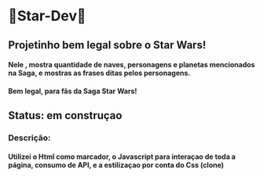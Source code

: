 # :construction:Star-Dev:construction:

## Projetinho bem legal sobre o Star Wars!

#### Nele , mostra quantidade de naves, personagens e planetas mencionados na Saga, e mostras as frases ditas pelos personagens. 

#### Bem legal, para fãs da Saga Star Wars!

## Status: em construçao

### Descrição:

#### Utilizei o Html como marcador, o Javascript para interaçao de toda a página, consumo de API, e a estilizaçao por conta do Css (clone)
